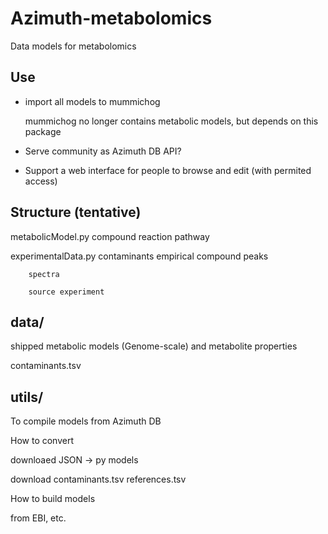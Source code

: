 # Azimuth-metabolomics

Data models for metabolomics


## Use

* import all models to mummichog

  mummichog no longer contains metabolic models, but depends on this package

* Serve community as Azimuth DB API?

* Support a web interface for people to browse and edit (with permited access)





## Structure (tentative)

metabolicModel.py
        compound
        reaction
        pathway




experimentalData.py
        contaminants
        empirical compound
        peaks

        spectra

        source experiment






## data/

shipped metabolic models (Genome-scale)
and metabolite properties


contaminants.tsv




## utils/

To compile models from Azimuth DB


How to convert

downloaed JSON -> py models


download 
  contaminants.tsv
  references.tsv

How to build models

from EBI, etc.

